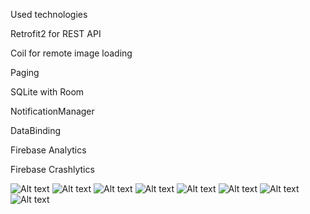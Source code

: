 Used technologies

Retrofit2 for REST API

Coil for remote image loading

Paging

SQLite with Room

NotificationManager

DataBinding

Firebase Analytics

Firebase Crashlytics

![Alt text](/screenshots/1.png?raw=true "")
![Alt text](/screenshots/2.png?raw=true "")
![Alt text](/screenshots/3.png?raw=true "")
![Alt text](/screenshots/4.png?raw=true "")
![Alt text](/screenshots/5.png?raw=true "")
![Alt text](/screenshots/6.png?raw=true "")
![Alt text](/screenshots/7.png?raw=true "")
![Alt text](/screenshots/9.png?raw=true "")
